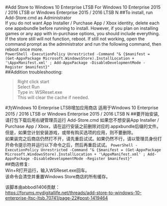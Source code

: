 #Add Store to Windows 10 Enterprise LTSB
For Windows 10 Enterprise 2015 / 2016 LTSB or Windows Enterprise 2015 / 2016 LTSB N
##To install, run Add-Store.cmd as Administrator  
If you do not want App Installer / Purchase App / Xbox identity, delete each one appxbundle before running to install. However, if you plan on installing games or any app with in-purchase options, you should include everything.  
If the store still will not function, reboot. If still not working, open the command prompt as the administrator and run the following command, then reboot once more.  
```PowerShell -ExecutionPolicy Unrestricted -Command "& {$manifest = (Get-AppxPackage Microsoft.WindowsStore).InstallLocation + '\AppxManifest.xml' ; Add-AppxPackage -DisableDevelopmentMode -Register $manifest}"```  
##Addition troubleshooting:  
>Right click start  
Select Run  
Type in: WSReset.exe  
This will clear the cache if needed.  
  
#为Windows 10 Enterprise LTSB增加应用商店
适用于Windows 10 Enterprise 2015 / 2016 LTSB or Windows Enterprise 2015 / 2016 LTSB N
##要开始安装, 请打包下载后用右键管理员运行 Add-Store.cmd 
如果您不想安装App Installer / Purchase App / Xbox，请在运行安装之前删除对应的.appxbundle后缀的文件。但是，如果您计划安装游戏，或带有购买选项的应用，则不要删除。  
如果装完之后商店仍然打不开，请先重启试试。如果仍然不行，请以管理员身份打开命令提示符并运行以下命令之后，然后再重启试试。
```PowerShell -ExecutionPolicy Unrestricted -Command "& {$manifest = (Get-AppxPackage Microsoft.WindowsStore).InstallLocation + '\AppxManifest.xml' ; Add-AppxPackage -DisableDevelopmentMode -Register $manifest}"```  
##商店修复:  
Win+R打开运行，输入WSReset.exe回车。  
该命令会清空并重置Windows Store商店的所有缓存。  

该脚本由abbodi1406贡献：  
https://forums.mydigitallife.net/threads/add-store-to-windows-10-enterprise-ltsc-ltsb.70741/page-22#post-1419464
